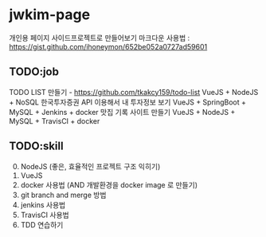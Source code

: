 # jwkim-page
개인용 페이지 사이드프로젝트로 만들어보기
마크다운 사용법 : https://gist.github.com/ihoneymon/652be052a0727ad59601

## TODO:job
TODO LIST 만들기 - https://github.com/tkakcy159/todo-list
  VueJS + NodeJS + NoSQL
한국투자증권 API 이용해서 내 투자정보 보기
  VueJS + SpringBoot + MySQL + Jenkins + docker
맛집 기록 사이트 만들기
  VueJS + NodeJS + MySQL + TravisCI + docker

## TODO:skill
0. NodeJS (좋은, 효율적인 프로젝트 구조 익히기)
1. VueJS
2. docker 사용법 (AND 개발환경을 docker image 로 만들기)
3. git branch and merge 방법
4. jenkins 사용법
5. TravisCI 사용법
6. TDD 연습하기
